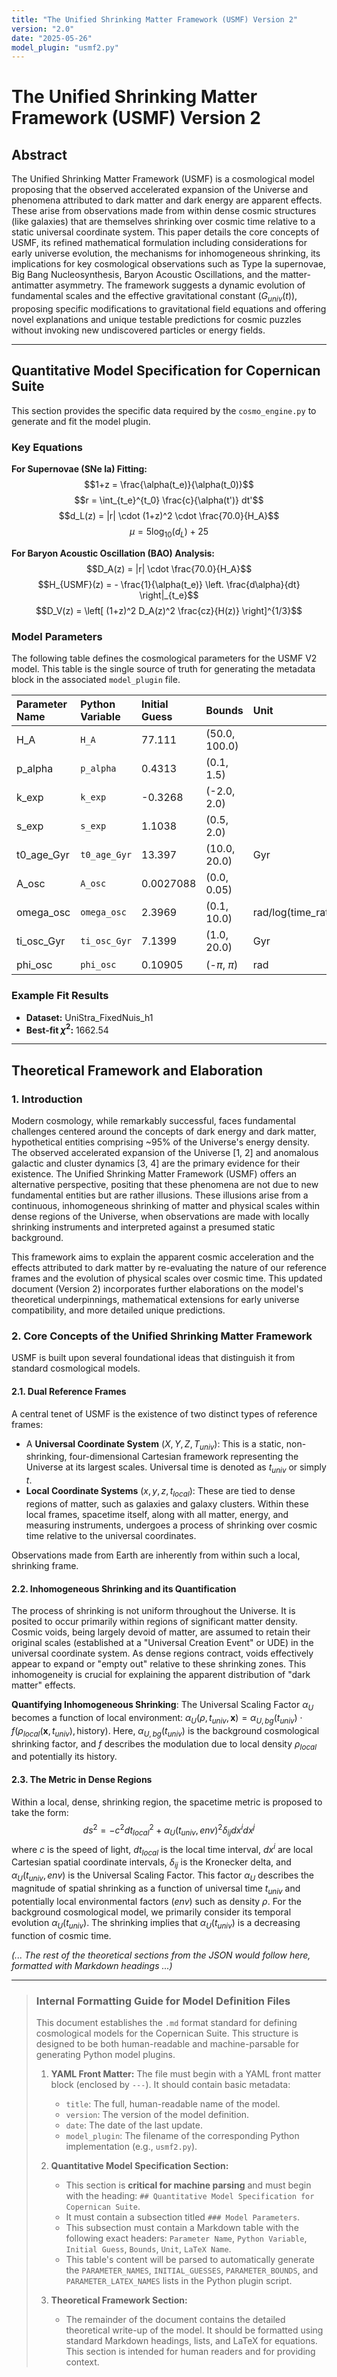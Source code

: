 ```yaml
---
title: "The Unified Shrinking Matter Framework (USMF) Version 2"
version: "2.0"
date: "2025-05-26"
model_plugin: "usmf2.py"
---
```


# The Unified Shrinking Matter Framework (USMF) Version 2

## Abstract

The Unified Shrinking Matter Framework (USMF) is a cosmological model proposing that the observed accelerated expansion of the Universe and phenomena attributed to dark matter and dark energy are apparent effects. These arise from observations made from within dense cosmic structures (like galaxies) that are themselves shrinking over cosmic time relative to a static universal coordinate system. This paper details the core concepts of USMF, its refined mathematical formulation including considerations for early universe evolution, the mechanisms for inhomogeneous shrinking, its implications for key cosmological observations such as Type Ia supernovae, Big Bang Nucleosynthesis, Baryon Acoustic Oscillations, and the matter-antimatter asymmetry. The framework suggests a dynamic evolution of fundamental scales and the effective gravitational constant ($G_{univ}(t)$), proposing specific modifications to gravitational field equations and offering novel explanations and unique testable predictions for cosmic puzzles without invoking new undiscovered particles or energy fields.

---

## Quantitative Model Specification for Copernican Suite

This section provides the specific data required by the `cosmo_engine.py` to generate and fit the model plugin.

### Key Equations

**For Supernovae (SNe Ia) Fitting:**
$$1+z = \frac{\alpha(t_e)}{\alpha(t_0)}$$
$$r = \int_{t_e}^{t_0} \frac{c}{\alpha(t')} dt'$$
$$d_L(z) = |r| \cdot (1+z)^2 \cdot \frac{70.0}{H_A}$$
$$\mu = 5 \log_{10}(d_L) + 25$$

**For Baryon Acoustic Oscillation (BAO) Analysis:**
$$D_A(z) = |r| \cdot \frac{70.0}{H_A}$$
$$H_{USMF}(z) = - \frac{1}{\alpha(t_e)} \left. \frac{d\alpha}{dt} \right|_{t_e}$$
$$D_V(z) = \left[ (1+z)^2 D_A(z)^2 \frac{cz}{H(z)} \right]^{1/3}$$

### Model Parameters

The following table defines the cosmological parameters for the USMF V2 model. This table is the single source of truth for generating the metadata block in the associated `model_plugin` file.

| Parameter Name | Python Variable | Initial Guess | Bounds        | Unit                 | LaTeX Name         |
| :------------- | :-------------- | :------------ | :------------ | :------------------- | :----------------- |
| H_A            | `H_A`           | 77.111        | (50.0, 100.0) |                      | $H_A$              |
| p_alpha        | `p_alpha`       | 0.4313        | (0.1, 1.5)    |                      | $p_{\alpha}$       |
| k_exp          | `k_exp`         | -0.3268       | (-2.0, 2.0)   |                      | $k_{exp}$          |
| s_exp          | `s_exp`         | 1.1038        | (0.5, 2.0)    |                      | $s_{exp}$          |
| t0_age_Gyr     | `t0_age_Gyr`    | 13.397        | (10.0, 20.0)  | Gyr                  | $t_{0,age}$        |
| A_osc          | `A_osc`         | 0.0027088     | (0.0, 0.05)   |                      | $A_{osc}$          |
| omega_osc      | `omega_osc`     | 2.3969        | (0.1, 10.0)   | rad/log(time_ratio)  | $\omega_{osc}$     |
| ti_osc_Gyr     | `ti_osc_Gyr`    | 7.1399        | (1.0, 20.0)   | Gyr                  | $t_{i,osc}$        |
| phi_osc        | `phi_osc`       | 0.10905       | (-$\pi$, $\pi$) | rad                  | $\phi_{osc}$       |

### Example Fit Results

-   **Dataset:** UniStra_FixedNuis_h1
-   **Best-fit $\chi^2$:** 1662.54

---

## Theoretical Framework and Elaboration

### 1. Introduction

Modern cosmology, while remarkably successful, faces fundamental challenges centered around the concepts of dark energy and dark matter, hypothetical entities comprising ~95% of the Universe's energy density. The observed accelerated expansion of the Universe [1, 2] and anomalous galactic and cluster dynamics [3, 4] are the primary evidence for their existence. The Unified Shrinking Matter Framework (USMF) offers an alternative perspective, positing that these phenomena are not due to new fundamental entities but are rather illusions. These illusions arise from a continuous, inhomogeneous shrinking of matter and physical scales within dense regions of the Universe, when observations are made with locally shrinking instruments and interpreted against a presumed static background.

This framework aims to explain the apparent cosmic acceleration and the effects attributed to dark matter by re-evaluating the nature of our reference frames and the evolution of physical scales over cosmic time. This updated document (Version 2) incorporates further elaborations on the model's theoretical underpinnings, mathematical extensions for early universe compatibility, and more detailed unique predictions.

### 2. Core Concepts of the Unified Shrinking Matter Framework

USMF is built upon several foundational ideas that distinguish it from standard cosmological models.

#### 2.1. Dual Reference Frames

A central tenet of USMF is the existence of two distinct types of reference frames:
* A **Universal Coordinate System** ($X, Y, Z, T_{univ}$): This is a static, non-shrinking, four-dimensional Cartesian framework representing the Universe at its largest scales. Universal time is denoted as $t_{univ}$ or simply $t$.
* **Local Coordinate Systems** ($x, y, z, t_{local}$): These are tied to dense regions of matter, such as galaxies and galaxy clusters. Within these local frames, spacetime itself, along with all matter, energy, and measuring instruments, undergoes a process of shrinking over cosmic time relative to the universal coordinates.

Observations made from Earth are inherently from within such a local, shrinking frame.

#### 2.2. Inhomogeneous Shrinking and its Quantification

The process of shrinking is not uniform throughout the Universe. It is posited to occur primarily within regions of significant matter density. Cosmic voids, being largely devoid of matter, are assumed to retain their original scales (established at a "Universal Creation Event" or UDE) in the universal coordinate system. As dense regions contract, voids effectively appear to expand or "empty out" relative to these shrinking zones. This inhomogeneity is crucial for explaining the apparent distribution of "dark matter" effects.

**Quantifying Inhomogeneous Shrinking**: The Universal Scaling Factor $\alpha_U$ becomes a function of local environment: $\alpha_U(\rho, t_{univ}, \mathbf{x}) = \alpha_{U,bg}(t_{univ}) \cdot f(\rho_{local}(\mathbf{x}, t_{univ}), \text{history})$. Here, $\alpha_{U,bg}(t_{univ})$ is the background cosmological shrinking factor, and $f$ describes the modulation due to local density $\rho_{local}$ and potentially its history.

#### 2.3. The Metric in Dense Regions

Within a local, dense, shrinking region, the spacetime metric is proposed to take the form:
$$ds^2 = -c^2 dt_{local}^2 + \alpha_U(t_{univ}, env)^2 \delta_{ij} dx^i dx^j$$
where $c$ is the speed of light, $dt_{local}$ is the local time interval, $dx^i$ are local Cartesian spatial coordinate intervals, $\delta_{ij}$ is the Kronecker delta, and $\alpha_U(t_{univ}, env)$ is the Universal Scaling Factor. This factor $\alpha_U$ describes the magnitude of spatial shrinking as a function of universal time $t_{univ}$ and potentially local environmental factors ($env$) such as density $\rho$. For the background cosmological model, we primarily consider its temporal evolution $\alpha_U(t_{univ})$. The shrinking implies that $\alpha_U(t_{univ})$ is a decreasing function of cosmic time.

*(... The rest of the theoretical sections from the JSON would follow here, formatted with Markdown headings ...)*

---
> ### **Internal Formatting Guide for Model Definition Files**
>
> This document establishes the `.md` format standard for defining cosmological models for the Copernican Suite. This structure is designed to be both human-readable and machine-parsable for generating Python model plugins.
>
> 1.  **YAML Front Matter:** The file must begin with a YAML front matter block (enclosed by `---`). It should contain basic metadata:
>     -   `title`: The full, human-readable name of the model.
>     -   `version`: The version of the model definition.
>     -   `date`: The date of the last update.
>     -   `model_plugin`: The filename of the corresponding Python implementation (e.g., `usmf2.py`).
>
> 2.  **Quantitative Model Specification Section:**
>     -   This section is **critical for machine parsing** and must begin with the heading: `## Quantitative Model Specification for Copernican Suite`.
>     -   It must contain a subsection titled `### Model Parameters`.
>     -   This subsection must contain a Markdown table with the following exact headers: `Parameter Name`, `Python Variable`, `Initial Guess`, `Bounds`, `Unit`, `LaTeX Name`.
>     -   This table's content will be parsed to automatically generate the `PARAMETER_NAMES`, `INITIAL_GUESSES`, `PARAMETER_BOUNDS`, and `PARAMETER_LATEX_NAMES` lists in the Python plugin script.
>
> 3.  **Theoretical Framework Section:**
>     -   The remainder of the document contains the detailed theoretical write-up of the model. It should be formatted using standard Markdown headings, lists, and LaTeX for equations. This section is intended for human readers and for providing context.